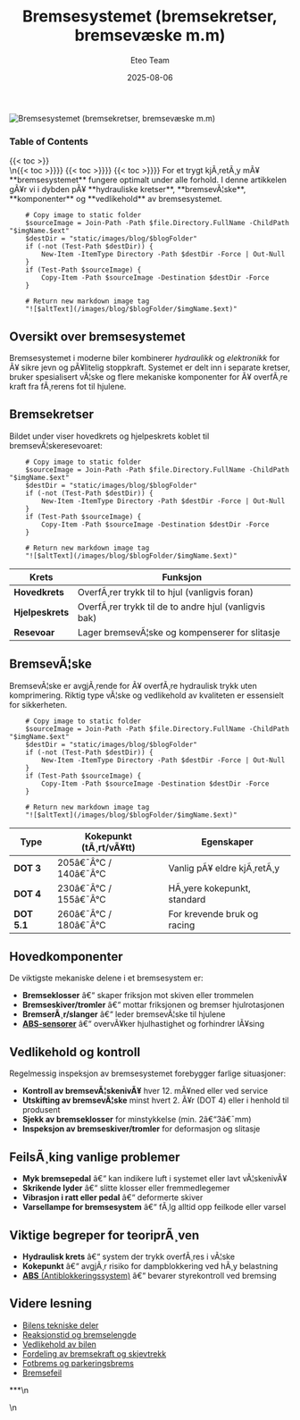 ﻿---
title: "Bremsesystemet (bremsekretser, bremsevæske m.m)"
date: 2025-08-06
draft: false
author: "Eteo Team"
description: "En grundig guide til bilens bremsesystem, inkludert hydrauliske kretser, bremsevæske, bremsekomponenter og vedlikehold for teoriprøven i bil Klasse B."
categories: ["Driving Theory"]
tags: ["driving", "theory", "safety"]
featured_image: "/images/blog/bremsesystemet/bremsesystemet-image.svg"
---

<div class="blog-content">
  <div class="featured-image">
    <img src="/images/blog/bremsesystemet/bremsesystemet-image.svg" alt="Bremsesystemet (bremsekretser, bremsevæske m.m)" class="img-fluid rounded">
  </div>

  <div class="toc-container mt-4 mb-4">
    <h3>Table of Contents</h3>
    {{< toc >}}
  </div>

  <div class="blog-body">\n{{< toc >}}}}
{{< toc >}}}}
{{< toc >}}}}
For et trygt kjÃ¸retÃ¸y mÃ¥ **bremsesystemet** fungere optimalt under alle forhold. I denne artikkelen gÃ¥r vi i dybden pÃ¥ **hydrauliske kretser**, **bremsevÃ¦ske**, **komponenter** og **vedlikehold** av bremsesystemet.


        
        
        # Copy image to static folder
        $sourceImage = Join-Path -Path $file.Directory.FullName -ChildPath "$imgName.$ext"
        $destDir = "static/images/blog/$blogFolder"
        if (-not (Test-Path $destDir)) {
            New-Item -ItemType Directory -Path $destDir -Force | Out-Null
        }
        if (Test-Path $sourceImage) {
            Copy-Item -Path $sourceImage -Destination $destDir -Force
        }
        
        # Return new markdown image tag
        "![$altText](/images/blog/$blogFolder/$imgName.$ext)"
    

## Oversikt over bremsesystemet

Bremsesystemet i moderne biler kombinerer _hydraulikk_ og _elektronikk_ for Ã¥ sikre jevn og pÃ¥litelig stoppkraft. Systemet er delt inn i separate kretser, bruker spesialisert vÃ¦ske og flere mekaniske komponenter for Ã¥ overfÃ¸re kraft fra fÃ¸rerens fot til hjulene.

## Bremsekretser

Bildet under viser hovedkrets og hjelpeskrets koblet til bremsevÃ¦skeresevoaret:


        
        
        # Copy image to static folder
        $sourceImage = Join-Path -Path $file.Directory.FullName -ChildPath "$imgName.$ext"
        $destDir = "static/images/blog/$blogFolder"
        if (-not (Test-Path $destDir)) {
            New-Item -ItemType Directory -Path $destDir -Force | Out-Null
        }
        if (Test-Path $sourceImage) {
            Copy-Item -Path $sourceImage -Destination $destDir -Force
        }
        
        # Return new markdown image tag
        "![$altText](/images/blog/$blogFolder/$imgName.$ext)"
    

| Krets         | Funksjon                                                     |
|---------------|--------------------------------------------------------------|
| **Hovedkrets**   | OverfÃ¸rer trykk til to hjul (vanligvis foran)                |
| **Hjelpeskrets** | OverfÃ¸rer trykk til de to andre hjul (vanligvis bak)         |
| **Resevoar**     | Lager bremsevÃ¦ske og kompenserer for slitasje               |

## BremsevÃ¦ske

BremsevÃ¦ske er avgjÃ¸rende for Ã¥ overfÃ¸re hydraulisk trykk uten komprimering. Riktig type vÃ¦ske og vedlikehold av kvaliteten er essensielt for sikkerheten.


        
        
        # Copy image to static folder
        $sourceImage = Join-Path -Path $file.Directory.FullName -ChildPath "$imgName.$ext"
        $destDir = "static/images/blog/$blogFolder"
        if (-not (Test-Path $destDir)) {
            New-Item -ItemType Directory -Path $destDir -Force | Out-Null
        }
        if (Test-Path $sourceImage) {
            Copy-Item -Path $sourceImage -Destination $destDir -Force
        }
        
        # Return new markdown image tag
        "![$altText](/images/blog/$blogFolder/$imgName.$ext)"
    

| Type       | Kokepunkt (tÃ¸rt/vÃ¥tt) | Egenskaper                  |
|------------|-----------------------|-----------------------------|
| **DOT 3**  | 205â€¯Â°C / 140â€¯Â°C        | Vanlig pÃ¥ eldre kjÃ¸retÃ¸y    |
| **DOT 4**  | 230â€¯Â°C / 155â€¯Â°C        | HÃ¸yere kokepunkt, standard  |
| **DOT 5.1**| 260â€¯Â°C / 180â€¯Â°C        | For krevende bruk og racing |

## Hovedkomponenter

De viktigste mekaniske delene i et bremsesystem er:

* **Bremseklosser** â€“ skaper friksjon mot skiven eller trommelen
* **Bremseskiver/tromler** â€“ mottar friksjonen og bremser hjulrotasjonen
* **BremserÃ¸r/slanger** â€“ leder bremsevÃ¦ske til hjulene
* [**ABS-sensorer**](/blogs/teori/abs-antiblokkeringssystem "ABS (Antiblokkeringssystem)") â€“ overvÃ¥ker hjulhastighet og forhindrer lÃ¥sing

## Vedlikehold og kontroll

Regelmessig inspeksjon av bremsesystemet forebygger farlige situasjoner:

* **Kontroll av bremsevÃ¦skenivÃ¥** hver 12. mÃ¥ned eller ved service
* **Utskifting av bremsevÃ¦ske** minst hvert 2. Ã¥r (DOT 4) eller i henhold til produsent
* **Sjekk av bremseklosser** for minstykkelse (min. 2â€“3â€¯mm)
* **Inspeksjon av bremseskiver/tromler** for deformasjon og slitasje

## FeilsÃ¸king vanlige problemer

* **Myk bremsepedal** â€“ kan indikere luft i systemet eller lavt vÃ¦skenivÃ¥
* **Skrikende lyder** â€“ slitte klosser eller fremmedlegemer
* **Vibrasjon i ratt eller pedal** â€“ deformerte skiver
* **Varsellampe for bremsesystem** â€“ fÃ¸lg alltid opp feilkode eller varsel

## Viktige begreper for teoriprÃ¸ven

* **Hydraulisk krets** â€“ system der trykk overfÃ¸res i vÃ¦ske
* **Kokepunkt** â€“ avgjÃ¸r risiko for dampblokkering ved hÃ¸y belastning
* [**ABS** (Antiblokkeringssystem)](/blogs/teori/abs-antiblokkeringssystem "ABS (Antiblokkeringssystem)") â€“ bevarer styrekontroll ved bremsing

## Videre lesning

* [Bilens tekniske deler](/blogs/teori/bilens-tekniske-deler "Bilens tekniske deler - En oversikt over bilens hovedkomponenter")
* [Reaksjonstid og bremselengde](/blogs/teori/reaksjonstid-og-bremselengde "Reaksjonstid og bremselengde - Stoppeavstand og reaksjonstid")
* [Vedlikehold av bilen](/blogs/teori/vedlikehold-av-bilen "Vedlikehold av bilen - Guide til regelmessig service og inspeksjon")
* [Fordeling av bremsekraft og skjevtrekk](/blogs/teori/fordeling-av-bremsekraft-og-skjevtrekk "Fordeling av bremsekraft og skjevtrekk")
* [Fotbrems og parkeringsbrems](/blogs/teori/fotbrems-og-parkeringsbrems "Fotbrems og parkeringsbrems - Servicebrems og parkeringsbrems")
* [Bremsefeil](/blogs/teori/bremsefeil "Bremsefeil - Vanlige feil i bremsesystemet")

***\n  </div>\n</div>